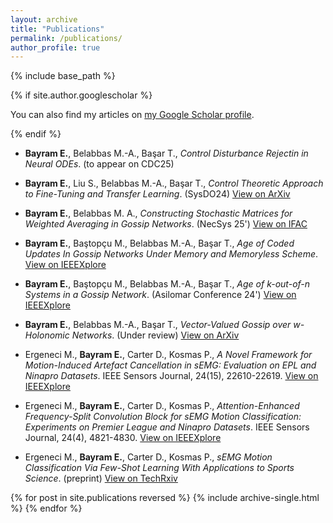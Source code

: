 ```yaml
---
layout: archive
title: "Publications"
permalink: /publications/
author_profile: true
---
```

{% include base_path %}


{% if site.author.googlescholar %}
  <div class="wordwrap">You can also find my articles on <a href="{{site.author.googlescholar}}">my Google Scholar profile</a>.</div>

{% endif %}

<!-- {% include base_path %} -->
* **Bayram E.**, Belabbas M.-A., Başar T., *Control Disturbance Rejectin in Neural ODEs*. (to appear on CDC25)

* **Bayram E.**, Liu S., Belabbas M.-A., Başar T., *Control Theoretic Approach to Fine-Tuning and Transfer Learning*. (SysDO24) [View on ArXiv](https://arxiv.org/abs/2404.11013)

* **Bayram E.**, Belabbas M. A., *Constructing Stochastic Matrices for Weighted Averaging in Gossip Networks*. (NecSys 25') [View on IFAC](https://www.sciencedirect.com/science/article/pii/S2405896325003957)

* **Bayram E.**, Baştopçu M., Belabbas M.-A., Başar T., *Age of Coded Updates In Gossip Networks Under Memory and Memoryless Scheme*. [View on IEEEXplore](https://ieeexplore.ieee.org/document/11106450)

* **Bayram E.**, Baştopçu M., Belabbas M.-A., Başar T., *Age of k-out-of-n Systems in a Gossip Network*. (Asilomar Conference 24') [View on IEEEXplore](https://ieeexplore.ieee.org/document/10942930)

* **Bayram E.**, Belabbas M.-A., Başar T., *Vector-Valued Gossip over $w$-Holonomic Networks*. (Under review) [View on ArXiv](https://arxiv.org/abs/2311.04455)

* Ergeneci M., **Bayram E.**, Carter D., Kosmas P., *A Novel Framework for Motion-Induced Artefact Cancellation in sEMG: Evaluation on EPL and Ninapro Datasets*. IEEE Sensors Journal, 24(15), 22610-22619. [View on IEEEXplore](https://ieeexplore.ieee.org/document/10542637)

* Ergeneci M., **Bayram E.**, Carter D., Kosmas P., *Attention-Enhanced Frequency-Split Convolution Block for sEMG Motion Classification: Experiments on Premier League and Ninapro Datasets*. IEEE Sensors Journal, 24(4), 4821-4830. [View on IEEEXplore](https://ieeexplore.ieee.org/abstract/document/10375923)

* Ergeneci M., **Bayram E.**, Carter D., Kosmas P., *sEMG Motion Classification Via Few-Shot Learning With Applications to Sports Science*. (preprint) [View on TechRxiv](https://www.techrxiv.org/articles/preprint/sEMG_Motion_Classification_Via_Few-Shot_Learning_With_Applications_To_Sports_Science/22577374)

 

{% for post in site.publications reversed %}
  {% include archive-single.html %}
{% endfor %}
